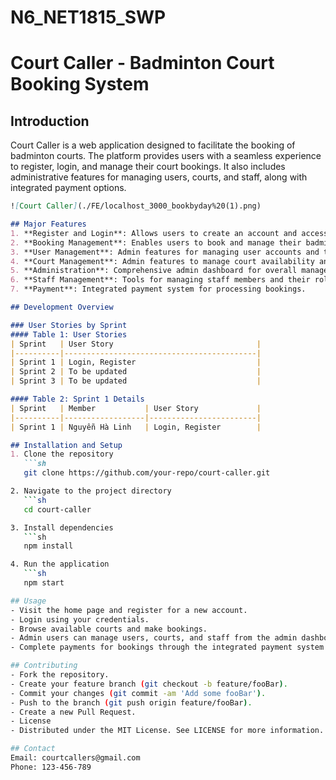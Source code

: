 # N6_NET1815_SWP
# Court Caller - Badminton Court Booking System

## Introduction
Court Caller is a web application designed to facilitate the booking of badminton courts. The platform provides users with a seamless experience to register, login, and manage their court bookings. It also includes administrative features for managing users, courts, and staff, along with integrated payment options.

```markdown
![Court Caller](./FE/localhost_3000_bookbyday%20(1).png)

## Major Features
1. **Register and Login**: Allows users to create an account and access the platform.
2. **Booking Management**: Enables users to book and manage their badminton court reservations.
3. **User Management**: Admin features for managing user accounts and their access levels.
4. **Court Management**: Admin features to manage court availability and details.
5. **Administration**: Comprehensive admin dashboard for overall management.
6. **Staff Management**: Tools for managing staff members and their roles.
7. **Payment**: Integrated payment system for processing bookings.

## Development Overview

### User Stories by Sprint
#### Table 1: User Stories
| Sprint   | User Story                                |
|----------|-------------------------------------------|
| Sprint 1 | Login, Register                           |
| Sprint 2 | To be updated                             |
| Sprint 3 | To be updated                             |

#### Table 2: Sprint 1 Details
| Sprint   | Member           | User Story             |
|----------|------------------|------------------------|
| Sprint 1 | Nguyễn Hà Linh   | Login, Register        |

## Installation and Setup
1. Clone the repository
   ```sh
   git clone https://github.com/your-repo/court-caller.git

2. Navigate to the project directory
   ```sh
   cd court-caller

3. Install dependencies
   ```sh
   npm install

4. Run the application
   ```sh
   npm start

## Usage
- Visit the home page and register for a new account.
- Login using your credentials.
- Browse available courts and make bookings.
- Admin users can manage users, courts, and staff from the admin dashboard.
- Complete payments for bookings through the integrated payment system.

## Contributing
- Fork the repository.
- Create your feature branch (git checkout -b feature/fooBar).
- Commit your changes (git commit -am 'Add some fooBar').
- Push to the branch (git push origin feature/fooBar).
- Create a new Pull Request.
- License
- Distributed under the MIT License. See LICENSE for more information.

## Contact
Email: courtcallers@gmail.com
Phone: 123-456-789
